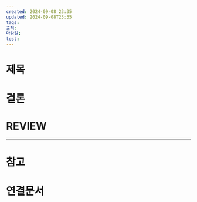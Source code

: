 ```yaml
---
created: 2024-09-08 23:35
updated: 2024-09-08T23:35
tags: 
출처: 
마감일: 
test: 
---
```

# 제목



# 결론

# REVIEW


---
# 참고

# 연결문서